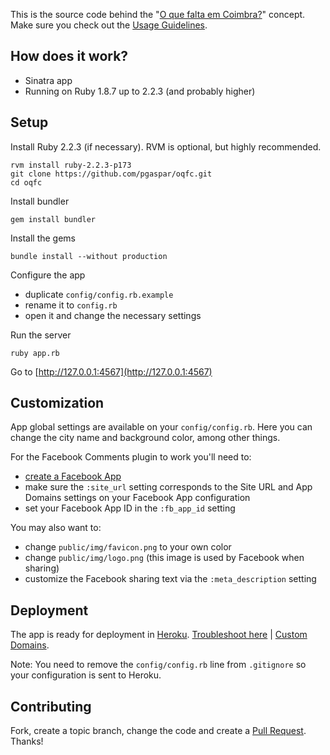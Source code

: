 This is the source code behind the "[O que falta em Coimbra?](http://oquefaltaemcoimbra.pt/)" concept.
Make sure you check out the [Usage Guidelines](http://oquefaltaemcoimbra.pt/about).

How does it work?
---------------------

* Sinatra app
* Running on Ruby 1.8.7 up to 2.2.3 (and probably higher)

Setup
------

Install Ruby 2.2.3 (if necessary). RVM is optional, but highly recommended.

    rvm install ruby-2.2.3-p173
    git clone https://github.com/pgaspar/oqfc.git
    cd oqfc

Install bundler

    gem install bundler

Install the gems

    bundle install --without production

Configure the app

* duplicate `config/config.rb.example`
* rename it to `config.rb`
* open it and change the necessary settings

Run the server

    ruby app.rb

Go to [http://127.0.0.1:4567](http://127.0.0.1:4567)

Customization
-------------

App global settings are available on your `config/config.rb`. Here you can change the city name and background color, among other things.

For the Facebook Comments plugin to work you'll need to:

* [create a Facebook App](https://developers.facebook.com/apps)
* make sure the `:site_url` setting corresponds to the Site URL and App Domains settings on your Facebook App configuration
* set your Facebook App ID in the `:fb_app_id` setting

You may also want to:

* change `public/img/favicon.png` to your own color
* change `public/img/logo.png` (this image is used by Facebook when sharing)
* customize the Facebook sharing text via the `:meta_description` setting

Deployment
-------------

The app is ready for deployment in [Heroku](http://heroku.com). [Troubleshoot here](https://devcenter.heroku.com/articles/rack#sinatra) | [Custom Domains](https://devcenter.heroku.com/articles/custom-domains).

Note: You need to remove the `config/config.rb` line from `.gitignore` so your configuration is sent to Heroku.

Contributing
-------------

Fork, create a topic branch, change the code and create a [Pull Request](https://help.github.com/articles/using-pull-requests). Thanks!
